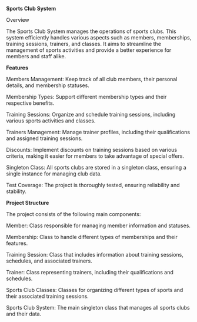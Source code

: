 **Sports Club System**

Overview

The Sports Club System manages the operations of sports clubs. This system efficiently handles various aspects such as members, memberships, training sessions, trainers, and classes. It aims to streamline the management of sports activities and provide a better experience for members and staff alike.

**Features**

Members Management: Keep track of all club members, their personal details, and membership statuses.

Membership Types: Support different membership types and their respective benefits.

Training Sessions: Organize and schedule training sessions, including various sports activities and classes.

Trainers Management: Manage trainer profiles, including their qualifications and assigned training sessions.

Discounts: Implement discounts on training sessions based on various criteria, making it easier for members to take advantage of special offers.

Singleton Class: All sports clubs are stored in a singleton class, ensuring a single instance for managing club data.

Test Coverage: The project is thoroughly tested, ensuring reliability and stability.

**Project Structure**

The project consists of the following main components:

Member: Class responsible for managing member information and statuses.

Membership: Class to handle different types of memberships and their features.

Training Session: Class that includes information about training sessions, schedules, and associated trainers.

Trainer: Class representing trainers, including their qualifications and schedules.

Sports Club Classes: Classes for organizing different types of sports and their associated training sessions.

Sports Club System: The main singleton class that manages all sports clubs and their data.
